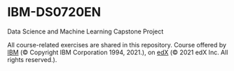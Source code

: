 # IBM-DS0720EN
Data Science and Machine Learning Capstone Project

All course-related exercises are shared in this repository.
Course offered by [IBM](https://www.ibm.com/) (© Copyright IBM Corporation 1994, 2021.), on [edX](https://www.edx.org/) (© 2021 edX Inc. All rights reserved.). 
